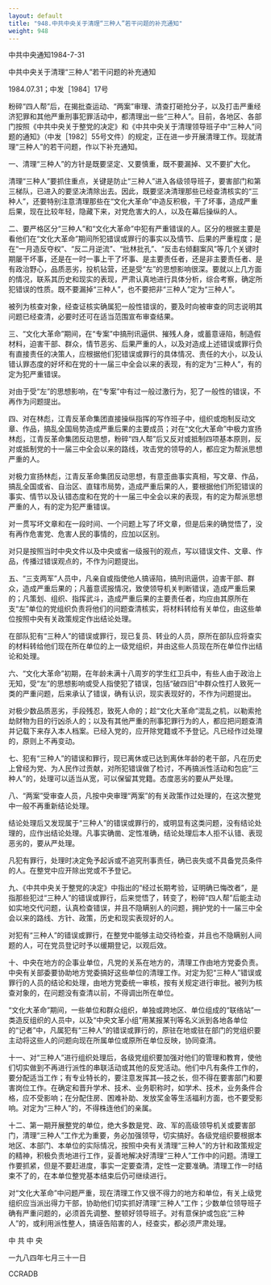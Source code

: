 ```yaml
---
layout: default
title: "948.中共中央关于清理“三种人”若干问题的补充通知"
weight: 948
---
```


中共中央通知1984-7-31

中共中央关于清理“三种人”若干问题的补充通知

1984.07.31；中发［1984］17号

粉碎“四人帮”后，在揭批查运动、“两案”审理、清查打砸抢分子，以及打击严重经济犯罪和其他严重刑事犯罪活动中，都清理出一些“三种人”。目前，各地区、各部门按照《中共中央关于整党的决定》和《中共中央关于清理领导班子中“三种人”问题的通知》（中发［1982］55号文件）的规定，正在进一步开展清理工作。现就清理“三种人”的若干问题，作以下补充通知。

一、清理“三种人”的方针是既要坚定、又要慎重，既不要漏掉、又不要扩大化。

清理“三种人”要抓住重点，关键是防止“三种人”进入各级领导班子，要害部门和第三梯队，已进入的要坚决清除出去。因此，既要坚决清理那些已经查清核实的“三种人”，还要特别注意清理那些在“文化大革命”中造反积极，干了坏事，造成严重后果，现在比较年轻，隐藏下来，对党危害大的人，以及在幕后操纵的人。

二、要严格区分“三种人”和“文化大革命”中犯有严重错误的人。区分的根据主要是看他们在“文化大革命”期间所犯错误或罪行的事实以及情节、后果的严重程度；是在“一月造反夺权”、“反二月逆流”、“批林批孔”、“反击右倾翻案风”等几个关键时期屡干坏事，还是在一时一事上干了坏事、是主要责任者，还是非主要责任者、是有政治野心，品质恶劣，投机钻营，还是受“左”的思想影响很深。要就以上几方面的情况，联系其历史和现实的表现，严肃认真地进行具体分析，综合考察，确定所犯错误的性质。既不要漏掉“三种人”，也不要把非“三种人”定为“三种人”。

被列为核查对象，经查证核实确属犯一般性错误的，要及时向被审查的同志说明其问题已经查清，必要时还可在适当范围宣布审查结果。

三、“文化大革命”期间，在“专案”中搞刑讯逼供、摧残人身，或蓄意诬陷，制造假材料，迫害干部、群众，情节恶劣、后果严重的人，以及对造成上述错误或罪行负有直接责任的决策人，应根据他们犯错误或罪行的具体情况、责任的大小，以及认错认罪态度的好坏和在党的十一届三中全会以来的表现，有的定为“三种人”，有的定为犯严重错误。

对由于受“左”的思想影响，在“专案”中有过一般过激行为，犯了一般性的错误，不再作为问题提出。

四、对在林彪，江青反革命集团直接操纵指挥的写作班子中，组织或炮制反动文章、作品，搞乱全国局势造成严重后果的主要成员；对在“文化大革命”中极力宣扬林彪，江青反革命集团反动思想，粉碎“四人帮”后又反对或抵制四项基本原则，反对或抵制党的十一届三中全会以来的路线，攻击党的领导的人，都应定为帮派思想严重的人。

对极力宣扬林彪，江青反革命集团反动思想，有意歪曲事实真相，写文章、作品，搞乱全国或省、自治区、直辖市局势，造成严重后果的人，要根据他们所犯错误的事实、情节以及认错态度和在党的十一届三中全会以来的表现，有的定为帮派思想严重的人，有的定为犯严重错误。

对一贯写坏文章和在一段时间、一个问题上写了坏文章，但是后来的确觉悟了，没有再作危害党、危害人民的事情的，应加以区别。

对只是按照当时中央文件以及中央或省一级报刊的观点，写以错误文件、文章、作品，传播过错误观点的，不作为问题提出。

五、“三支两军”人员中，凡亲自或指使他人搞诬陷，搞刑讯逼供，迫害干部、群众，造成严重后果的；凡蓄意谎报情况，致使领导机关判断错误，造成严重后果的；凡策划、组织、指挥武斗，造成严重后果的主要责任者，均应由其原所在支“左”单位的党组织负责将他们的问题查清核实，将材料转给有关单位，由这些单位按照中央有关政策规定作出结论处理。

在部队犯有“三种人”的错误或罪行，现已复员、转业的人员，原所在部队应将查实的材料转给他们现在所在单位的上一级党组织，并由这些人员现在所在单位作出结论和处理。

六、“文化大革命”初期，在年龄未满十八周岁的学生红卫兵中，有些人由于政治上无知，受“左”的思想影响或受人指使犯了错误，包括“破四旧”中群众性打人致死一类的严重问题，后来承认了错误，确有认识，现实表现好的，不作为问题提出。

对极少数品质恶劣，手段残忍，致死人命的；趁“文化大革命”混乱之机，以勒索抢劫财物为目的行凶杀人的；以及有其他严重的刑事犯罪行为的人，都应把问题查清并记载下来存入本人档案。已经入党的，应开除党籍或不予登记。凡已经作过处理的，原则上不再变动。

七、犯有“三种人”的错误和罪行，现已离休或已达到离休年龄的老干部，凡在历史上曾经为党、为人民作过贡献，对所犯错误做了检讨，不再搞派性活动和包庇“三种人”的，处理可以适当从宽，可以保留其党籍。态度恶劣的要从严处理。

八、“两案”受审查人员，凡按中央审理“两案”的有关政策作过处理的，在这次整党中一般不再重新结论处理。

结论处理后又发现属于“三种人”的错误或罪行的，或明显有这类问题，没有结论处理的，应作出结论处理。凡事实确凿、定性准确，结论处理后本人拒不认错、表现恶劣的，要从严处理。

凡犯有罪行，处理时决定免予起诉或不追究刑事责任，确已丧失或不具备党员条件的人。在整党中应开除出党或不予登记。

九、《中共中央关于整党的决定》中指出的“经过长期考验，证明确已悔改者”，是指那些犯过“三种人”的错误或罪行，后来觉悟了，转变了，粉碎“四人帮”后能主动如实地交代问题，认真检查错误，并且不隐瞒别人的问题，拥护党的十一届三中全会以来的路线、方针、政策，历史和现实表现好的人。

对犯有“三种人”的错误或罪行，在整党中能够主动交待检查，并且也不隐瞒别人间题的人，可在党员登记时予以缓期登记，以观后效。

十、中央在地方的企事业单位，凡党的关系在地方的，清理工作由地方党委负责。中央有关部委要协助地方党委搞好这些单位的清理工作。对定为犯“三种人”错误或罪行的人员的结论和处理，由地方党委统一审核，按有关规定进行审批。被列为核查对象的，在问题没有查清以前，不得调出所在单位。

“文化大革命”期间，一些单位和群众组织，单独或跨地区、单位组成的“联络站”一类造反组织的人员中，以及“中央文革小组”用某报某刊等名义派到各地各单位的“记者”中，凡属犯有“三种人”的错误或罪行的，原驻在地或驻在部门的党组织要主动将这些人的问题向现在所属单位或原所在单位反映，协同查清。

十一、对“三种人”进行组织处理后，各级党组织要加强对他们的管理和教育，使他们切实做到不再进行派性的串联活动或其他的反党活动。他们中凡有条件工作的，要分配适当工作；有专业特长的，要注意发挥其—技之长，但不得在要害部门和要害岗位工作。在确定和晋升学术、技术、业务职称时，如学术、技术，业务条件合格，应不受影响；在分配住房、困难补助、发放奖金等生活福利方面，也不要受影响。对定为“三种人”的，不得株连他们的亲属。

十二、第一期开展整党的单位，绝大多数是党、政、军的高级领导机关或要害部门，清理“三种人”工作尤为重要，务必加强领导，切实搞好。各级党组织要根据本地区、本部门、本单位的实际情况，按照中央有关清理“三种人”的方针和政策规定的精神，积极负责地进行工作，妥善地解决好清理“三种人”工作中的问题。清理工作要抓紧，但是不要赶进度，事实一定要查清，定性一定要准确。清理工作一时结束不了的，在本单位整党基本结束后仍可继续进行。

对“文化大革命”中问题严重，现在清理工作又很不得力的地方和单位，有关上级党组织应当派出得力干部，协助他们切实抓好清理“三种人”工作；少数单位领导班子确有严重问题的，必须首先调整、整顿好领导班子。对有意保护或包庇“三种人”的，或利用派性整人，搞诬告陷害的人，经查实，都必须严肃处理。

中  共  中  央

一九八四年七月三十一日

CCRADB

